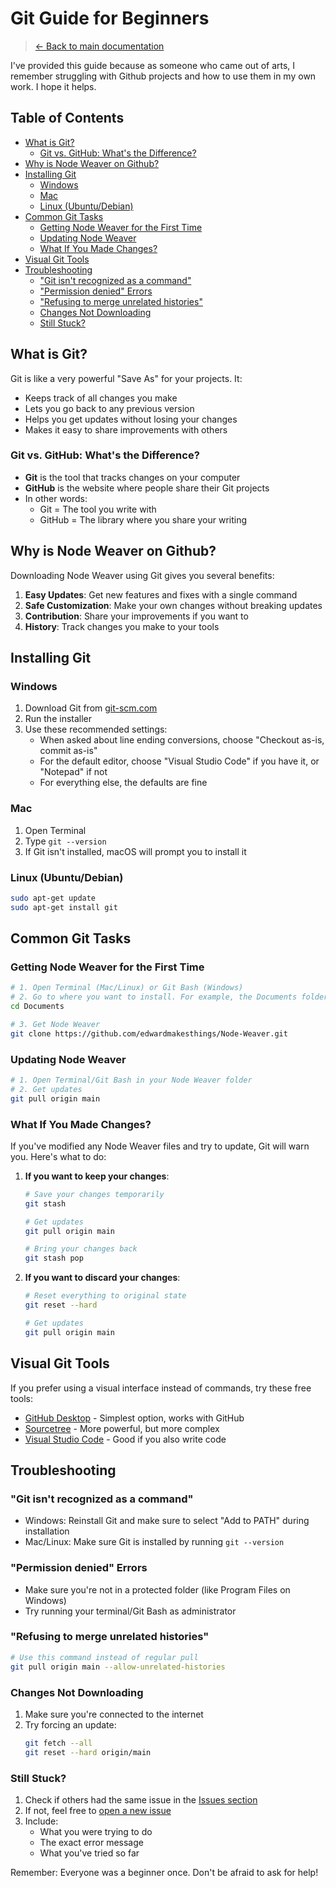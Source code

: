 <!-- omit in toc -->
# Git Guide for Beginners

> [← Back to main documentation](index.md)

I've provided this guide because as someone who came out of arts, I remember struggling with Github projects and how to use them in my own work. I hope it helps.

<!-- omit in toc -->
## Table of Contents
- [What is Git?](#what-is-git)
  - [Git vs. GitHub: What's the Difference?](#git-vs-github-whats-the-difference)
- [Why is Node Weaver on Github?](#why-is-node-weaver-on-github)
- [Installing Git](#installing-git)
  - [Windows](#windows)
  - [Mac](#mac)
  - [Linux (Ubuntu/Debian)](#linux-ubuntudebian)
- [Common Git Tasks](#common-git-tasks)
  - [Getting Node Weaver for the First Time](#getting-node-weaver-for-the-first-time)
  - [Updating Node Weaver](#updating-node-weaver)
  - [What If You Made Changes?](#what-if-you-made-changes)
- [Visual Git Tools](#visual-git-tools)
- [Troubleshooting](#troubleshooting)
  - ["Git isn't recognized as a command"](#git-isnt-recognized-as-a-command)
  - ["Permission denied" Errors](#permission-denied-errors)
  - ["Refusing to merge unrelated histories"](#refusing-to-merge-unrelated-histories)
  - [Changes Not Downloading](#changes-not-downloading)
  - [Still Stuck?](#still-stuck)

## What is Git?

Git is like a very powerful "Save As" for your projects. It:
- Keeps track of all changes you make
- Lets you go back to any previous version
- Helps you get updates without losing your changes
- Makes it easy to share improvements with others

### Git vs. GitHub: What's the Difference?
- **Git** is the tool that tracks changes on your computer
- **GitHub** is the website where people share their Git projects
- In other words:
  - Git = The tool you write with
  - GitHub = The library where you share your writing

## Why is Node Weaver on Github?

Downloading Node Weaver using Git gives you several benefits:
1. **Easy Updates**: Get new features and fixes with a single command
2. **Safe Customization**: Make your own changes without breaking updates
3. **Contribution**: Share your improvements if you want to
4. **History**: Track changes you make to your tools

## Installing Git

### Windows
1. Download Git from [git-scm.com](https://git-scm.com/download/windows)
2. Run the installer
3. Use these recommended settings:
   - When asked about line ending conversions, choose "Checkout as-is, commit as-is"
   - For the default editor, choose "Visual Studio Code" if you have it, or "Notepad" if not
   - For everything else, the defaults are fine

### Mac
1. Open Terminal
2. Type `git --version`
3. If Git isn't installed, macOS will prompt you to install it

### Linux (Ubuntu/Debian)
```bash
sudo apt-get update
sudo apt-get install git
```

## Common Git Tasks

### Getting Node Weaver for the First Time
```bash
# 1. Open Terminal (Mac/Linux) or Git Bash (Windows)
# 2. Go to where you want to install. For example, the Documents folder
cd Documents

# 3. Get Node Weaver
git clone https://github.com/edwardmakesthings/Node-Weaver.git
```

### Updating Node Weaver
```bash
# 1. Open Terminal/Git Bash in your Node Weaver folder
# 2. Get updates
git pull origin main
```

### What If You Made Changes?
If you've modified any Node Weaver files and try to update, Git will warn you. Here's what to do:

1. **If you want to keep your changes**:
   ```bash
   # Save your changes temporarily
   git stash

   # Get updates
   git pull origin main

   # Bring your changes back
   git stash pop
   ```

2. **If you want to discard your changes**:
   ```bash
   # Reset everything to original state
   git reset --hard

   # Get updates
   git pull origin main
   ```

## Visual Git Tools

If you prefer using a visual interface instead of commands, try these free tools:
- [GitHub Desktop](https://desktop.github.com/) - Simplest option, works with GitHub
- [Sourcetree](https://www.sourcetreeapp.com/) - More powerful, but more complex
- [Visual Studio Code](https://code.visualstudio.com/) - Good if you also write code

## Troubleshooting

### "Git isn't recognized as a command"
- Windows: Reinstall Git and make sure to select "Add to PATH" during installation
- Mac/Linux: Make sure Git is installed by running `git --version`

### "Permission denied" Errors
- Make sure you're not in a protected folder (like Program Files on Windows)
- Try running your terminal/Git Bash as administrator

### "Refusing to merge unrelated histories"
```bash
# Use this command instead of regular pull
git pull origin main --allow-unrelated-histories
```

### Changes Not Downloading
1. Make sure you're connected to the internet
2. Try forcing an update:
   ```bash
   git fetch --all
   git reset --hard origin/main
   ```

### Still Stuck?
1. Check if others had the same issue in the [Issues section](https://github.com/edwardmakesthings/Node-Weaver/issues)
2. If not, feel free to [open a new issue](https://github.com/edwardmakesthings/Node-Weaver/issues/new)
3. Include:
   - What you were trying to do
   - The exact error message
   - What you've tried so far

Remember: Everyone was a beginner once. Don't be afraid to ask for help!